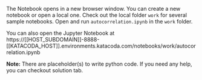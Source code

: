 The Notebook opens in a new browser window. You can create a new notebook or open a local one. Check out the local folder `work` for several sample notebooks. Open and run `autocorrelation.ipynb` in the `work` folder.

You can also open the Jupyter Notebook at https://[[HOST_SUBDOMAIN]]-8888-[[KATACODA_HOST]].environments.katacoda.com/notebooks/work/autocorrelation.ipynb

**Note:**
There are placeholder(s) to write python code. If you need any help, you can checkout solution tab.